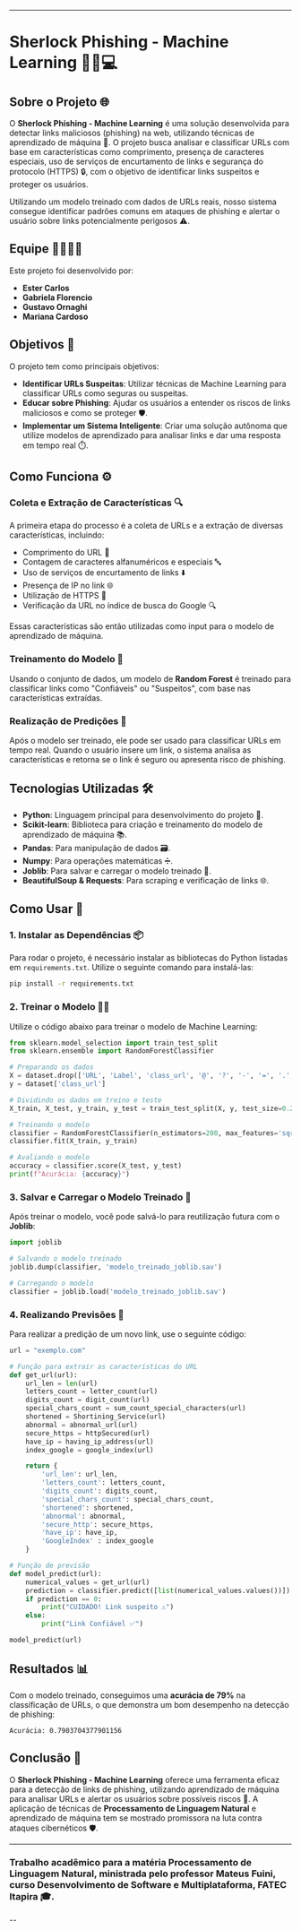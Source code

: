 

---

# Sherlock Phishing - Machine Learning 🕵️‍♂️💻

## Sobre o Projeto 🌐

O **Sherlock Phishing - Machine Learning** é uma solução desenvolvida para detectar links maliciosos (phishing) na web, utilizando técnicas de aprendizado de máquina 🤖. O projeto busca analisar e classificar URLs com base em características como comprimento, presença de caracteres especiais, uso de serviços de encurtamento de links e segurança do protocolo (HTTPS) 🔒, com o objetivo de identificar links suspeitos e proteger os usuários.

Utilizando um modelo treinado com dados de URLs reais, nosso sistema consegue identificar padrões comuns em ataques de phishing e alertar o usuário sobre links potencialmente perigosos ⚠️.

## Equipe 👩‍💻👨‍💻

Este projeto foi desenvolvido por:

- **Ester Carlos**
- **Gabriela Florencio**
- **Gustavo Ornaghi**
- **Mariana Cardoso**

## Objetivos 🎯

O projeto tem como principais objetivos:

- **Identificar URLs Suspeitas**: Utilizar técnicas de Machine Learning para classificar URLs como seguras ou suspeitas.
- **Educar sobre Phishing**: Ajudar os usuários a entender os riscos de links maliciosos e como se proteger 🛡️.
- **Implementar um Sistema Inteligente**: Criar uma solução autônoma que utilize modelos de aprendizado para analisar links e dar uma resposta em tempo real ⏱️.

## Como Funciona ⚙️

### Coleta e Extração de Características 🔍

A primeira etapa do processo é a coleta de URLs e a extração de diversas características, incluindo:

- Comprimento do URL 📏
- Contagem de caracteres alfanuméricos e especiais 🔤
- Uso de serviços de encurtamento de links ⬇️
- Presença de IP no link 🌐
- Utilização de HTTPS 🔐
- Verificação da URL no índice de busca do Google 🔍

Essas características são então utilizadas como input para o modelo de aprendizado de máquina.

### Treinamento do Modelo 🧠

Usando o conjunto de dados, um modelo de **Random Forest** é treinado para classificar links como "Confiáveis" ou "Suspeitos", com base nas características extraídas.

### Realização de Predições 🔮

Após o modelo ser treinado, ele pode ser usado para classificar URLs em tempo real. Quando o usuário insere um link, o sistema analisa as características e retorna se o link é seguro ou apresenta risco de phishing.

## Tecnologias Utilizadas 🛠️

- **Python**: Linguagem principal para desenvolvimento do projeto 🐍.
- **Scikit-learn**: Biblioteca para criação e treinamento do modelo de aprendizado de máquina 📚.
- **Pandas**: Para manipulação de dados 🗃️.
- **Numpy**: Para operações matemáticas ➗.
- **Joblib**: Para salvar e carregar o modelo treinado 💾.
- **BeautifulSoup & Requests**: Para scraping e verificação de links 🌐.

## Como Usar 🚀

### 1. Instalar as Dependências 📦

Para rodar o projeto, é necessário instalar as bibliotecas do Python listadas em `requirements.txt`. Utilize o seguinte comando para instalá-las:

```bash
pip install -r requirements.txt
```

### 2. Treinar o Modelo 🏋️‍♀️

Utilize o código abaixo para treinar o modelo de Machine Learning:

```python
from sklearn.model_selection import train_test_split
from sklearn.ensemble import RandomForestClassifier

# Preparando os dados
X = dataset.drop(['URL', 'Label', 'class_url', '@', '?', '-', '=', '.', '#', '%', '+', '$', '!', '*', ',', '//'], axis=1)
y = dataset['class_url']

# Dividindo os dados em treino e teste
X_train, X_test, y_train, y_test = train_test_split(X, y, test_size=0.2, shuffle=True, random_state=5)

# Treinando o modelo
classifier = RandomForestClassifier(n_estimators=200, max_features='sqrt')
classifier.fit(X_train, y_train)

# Avaliando o modelo
accuracy = classifier.score(X_test, y_test)
print(f"Acurácia: {accuracy}")
```

### 3. Salvar e Carregar o Modelo Treinado 💾

Após treinar o modelo, você pode salvá-lo para reutilização futura com o **Joblib**:

```python
import joblib

# Salvando o modelo treinado
joblib.dump(classifier, 'modelo_treinado_joblib.sav')

# Carregando o modelo
classifier = joblib.load('modelo_treinado_joblib.sav')
```

### 4. Realizando Previsões 🔮

Para realizar a predição de um novo link, use o seguinte código:

```python
url = "exemplo.com"

# Função para extrair as características do URL
def get_url(url):
    url_len = len(url)
    letters_count = letter_count(url)
    digits_count = digit_count(url)
    special_chars_count = sum_count_special_characters(url)
    shortened = Shortining_Service(url)
    abnormal = abnormal_url(url)
    secure_https = httpSecured(url)
    have_ip = having_ip_address(url)
    index_google = google_index(url)

    return {
        'url_len': url_len,
        'letters_count': letters_count,
        'digits_count': digits_count,
        'special_chars_count': special_chars_count,
        'shortened': shortened,
        'abnormal': abnormal,
        'secure_http': secure_https,
        'have_ip': have_ip,
        'GoogleIndex' : index_google
    }

# Função de previsão
def model_predict(url):
    numerical_values = get_url(url)
    prediction = classifier.predict([list(numerical_values.values())])
    if prediction == 0:
        print("CUIDADO! Link suspeito ⚠️")
    else:
        print("Link Confiável ✅")

model_predict(url)
```

## Resultados 📊

Com o modelo treinado, conseguimos uma **acurácia de 79%** na classificação de URLs, o que demonstra um bom desempenho na detecção de phishing:

```
Acurácia: 0.7903704377901156
```

## Conclusão 🎉

O **Sherlock Phishing - Machine Learning** oferece uma ferramenta eficaz para a detecção de links de phishing, utilizando aprendizado de máquina para analisar URLs e alertar os usuários sobre possíveis riscos 🔐. A aplicação de técnicas de **Processamento de Linguagem Natural** e aprendizado de máquina tem se mostrado promissora na luta contra ataques cibernéticos 🛡️.

---

### Trabalho acadêmico para a matéria **Processamento de Linguagem Natural**, ministrada pelo professor **Mateus Fuini**, curso **Desenvolvimento de Software e Multiplataforma**, **FATEC Itapira** 🎓.

--

